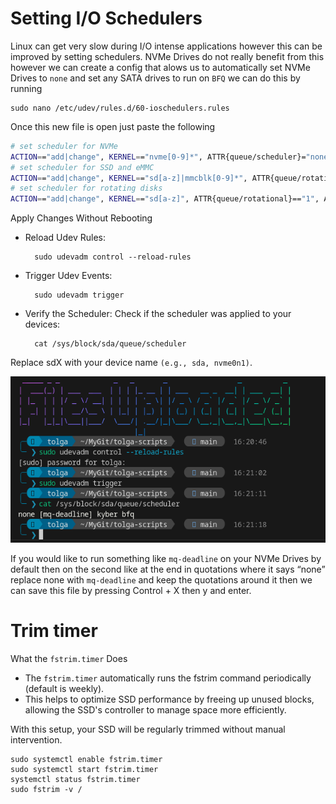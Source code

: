# Setting I/O Schedulers

Linux can get very slow during I/O intense applications however this can be improved by setting schedulers. NVMe Drives do not really benefit from this however we can create a config that alows us to automatically set NVMe Drives to `none` and set any SATA drives to run on `BFQ` we can do this by running

    sudo nano /etc/udev/rules.d/60-ioschedulers.rules

Once this new file is open just paste the following

```bash
# set scheduler for NVMe
ACTION=="add|change", KERNEL=="nvme[0-9]*", ATTR{queue/scheduler}="none"
# set scheduler for SSD and eMMC
ACTION=="add|change", KERNEL=="sd[a-z]|mmcblk[0-9]*", ATTR{queue/rotational}=="0", ATTR{queue/scheduler}="mq-deadline"
# set scheduler for rotating disks
ACTION=="add|change", KERNEL=="sd[a-z]", ATTR{queue/rotational}=="1", ATTR{queue/scheduler}="bfq"
```

Apply Changes Without Rebooting

- Reload Udev Rules:

        sudo udevadm control --reload-rules

- Trigger Udev Events:

        sudo udevadm trigger

- Verify the Scheduler: Check if the scheduler was applied to your devices:

        cat /sys/block/sda/queue/scheduler

Replace sdX with your device name `(e.g., sda, nvme0n1)`.

![alt text](image.png)

If you would like to run something like `mq-deadline` on your NVMe Drives by default then on the second like at the end in quotations where it says “none” replace none with `mq-deadline` and keep the quotations around it then we can save this file by pressing Control + X then y and enter.

# Trim timer

What the `fstrim.timer` Does

- The `fstrim.timer` automatically runs the fstrim command periodically (default is weekly).
- This helps to optimize SSD performance by freeing up unused blocks, allowing the SSD's controller to manage space more efficiently.

With this setup, your SSD will be regularly trimmed without manual intervention.

    sudo systemctl enable fstrim.timer
    sudo systemctl start fstrim.timer
    systemctl status fstrim.timer
    sudo fstrim -v /
